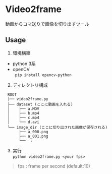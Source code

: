 # Video2frame

動画からコマ送りで画像を切り出すツール

## Usage
1. 環境構築  
- python 3系
- openCV  
` pip install opencv-python`
2. ディレクトリ構成  
```
 ROOT
 ├── video2frame.py
 ├── dataset (ここに動画を入れる)
 │    ├── a.MOV
 │    ├── b.mp4
 │    ├── c.mp4
 │    └── d.avi
 └── image_dir (ここに切り出された画像が保存される)
      ├── a_000.png
      ├── a_001.png
      └──  :
```
3. 実行  
` python video2frame.py <your fps> `  
> fps : frame per second (default:10)
